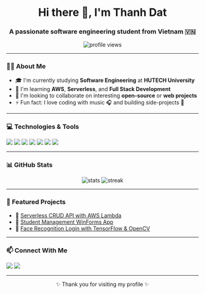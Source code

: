 
<h1 align="center">Hi there 👋, I'm Thanh Dat</h1>
<h3 align="center">A passionate software engineering student from Vietnam 🇻🇳</h3>

<p align="center">
  <img src="https://komarev.com/ghpvc/?username=thanhdat12112004&label=Profile%20views&color=0e75b6&style=flat" alt="profile views" />
</p>

---

### 🧑‍💻 About Me

- 🎓 I'm currently studying **Software Engineering** at **HUTECH University**
- 🌱 I'm learning **AWS**, **Serverless**, and **Full Stack Development**
- 👯 I'm looking to collaborate on interesting **open-source** or **web projects**
- ⚡ Fun fact: I love coding with music 🎧 and building side-projects 🚀

---

### 💻 Technologies & Tools

<p align="left">
  <img src="https://img.shields.io/badge/-Python-3776AB?style=flat&logo=python&logoColor=white"/>
  <img src="https://img.shields.io/badge/-Node.js-339933?style=flat&logo=node.js&logoColor=white"/>
  <img src="https://img.shields.io/badge/-AWS-232F3E?style=flat&logo=amazonaws&logoColor=white"/>
  <img src="https://img.shields.io/badge/-Git-F05032?style=flat&logo=git&logoColor=white"/>
  <img src="https://img.shields.io/badge/-MySQL-4479A1?style=flat&logo=mysql&logoColor=white"/>
  <img src="https://img.shields.io/badge/-HTML5-E34F26?style=flat&logo=html5&logoColor=white"/>
  <img src="https://img.shields.io/badge/-CSS3-1572B6?style=flat&logo=css3&logoColor=white"/>
</p>

---

### 📊 GitHub Stats

<p align="center">
  <img src="https://github-readme-stats.vercel.app/api?username=thanhdat12112004&show_icons=true&theme=radical" alt="stats" />
  <img src="https://github-readme-streak-stats.herokuapp.com/?user=thanhdat12112004&theme=radical" alt="streak" />
</p>

---

### 🚀 Featured Projects

- 📌 [Serverless CRUD API with AWS Lambda](https://github.com/ThanhDat12112004/serverless-crud-python-demo)  
- 📌 [Student Management WinForms App](https://github.com/ThanhDat12112004/...)  
- 📌 [Face Recognition Login with TensorFlow & OpenCV](https://github.com/ThanhDat12112004/...)

---

### 📫 Connect With Me

<p align="left">
  <a href="mailto:devduongthanhdat@gmail.com"><img src="https://img.shields.io/badge/Gmail-D14836?style=flat&logo=gmail&logoColor=white"/></a>
  <a href="https://www.linkedin.com/in/d%C6%B0%C6%A1ng-th%C3%A0nh-%C4%91%E1%BA%A1t-616237371/"><img src="https://img.shields.io/badge/LinkedIn-0A66C2?style=flat&logo=linkedin&logoColor=white"/></a>
</p>

---

<p align="center">✨ Thank you for visiting my profile ✨</p>
